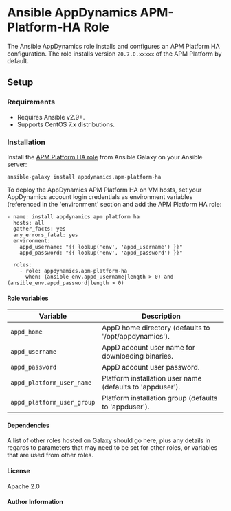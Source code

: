 # Ansible AppDynamics APM-Platform-HA Role 

The Ansible AppDynamics role installs and configures an APM Platform HA configuration.
The role installs version `20.7.0.xxxxx` of the APM Platform by default.

## Setup

### Requirements

- Requires Ansible v2.9+.
- Supports CentOS 7.x distributions.

### Installation

Install the [APM Platform HA role][1] from Ansible Galaxy on your Ansible server:

```shell
ansible-galaxy install appdynamics.apm-platform-ha
```

To deploy the AppDynamics APM Platform HA on VM hosts, set your AppDynamics account
login credentials as environment variables (referenced in the 'environment' section and
add the APM Platform HA role:

```text
- name: install appdynamics apm platform ha
  hosts: all
  gather_facts: yes
  any_errors_fatal: yes
  environment:
    appd_username: "{{ lookup('env', 'appd_username') }}"
    appd_password: "{{ lookup('env', 'appd_password') }}"

  roles:
    - role: appdynamics.apm-platform-ha
      when: (ansible_env.appd_username|length > 0) and (ansible_env.appd_password|length > 0)
```

#### Role variables

| Variable                                   | Description                                                                                                                                                                                                                                                                                               |
|--------------------------------------------|-----------------------------------------------------------------------------------------------------------------------------------------------------------------------------------------------------------------------------------------------------------------------------------------------------------|
| `appd_home`                                | AppD home directory (defaults to '/opt/appdynamics').
| `appd_username`                            | AppD account user name for downloading binaries.
| `appd_password`                            | AppD account user password.
| `appd_platform_user_name`                  | Platform installation user name (defaults to 'appduser').
| `appd_platform_user_group`                 | Platform installation group (defaults to 'appduser').


#### Dependencies

A list of other roles hosted on Galaxy should go here, plus any details in regards to parameters that may need to be set for other roles, or variables that are used from other roles.

#### License

Apache 2.0

#### Author Information

[1]: https://galaxy.ansible.com/appdynamics/apm-platform-ha
